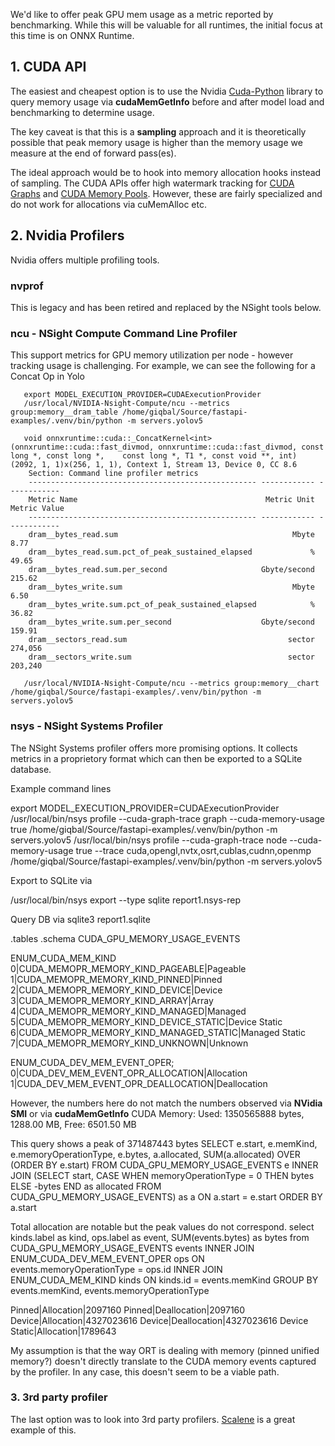 We'd like to offer peak GPU mem usage as a metric reported by benchmarking.
While this will be valuable for all runtimes, the initial focus at this time is on ONNX Runtime.

## 1. CUDA API
The easiest and cheapest option is to use the Nvidia [Cuda-Python](https://nvidia.github.io/cuda-python/overview.html) library to query memory usage via **cudaMemGetInfo** before and after model load and benchmarking to determine usage.

The key caveat is that this is a **sampling** approach and it is theoretically possible that peak memory usage is higher than the memory usage we measure at the end of forward pass(es).

The ideal approach would be to hook into memory allocation hooks instead of sampling. The CUDA APIs offer high watermark tracking for [CUDA Graphs](https://docs.nvidia.com/cuda/cuda-driver-api/group__CUDA__GRAPH.html) and [CUDA Memory Pools](https://docs.nvidia.com/cuda/cuda-driver-api/group__CUDA__MALLOC__ASYNC.html). However, these are fairly specialized and do not work for allocations via cuMemAlloc etc.

## 2. Nvidia Profilers
Nvidia offers multiple profiling tools.

### nvprof
This is legacy and has been retired and replaced by the NSight tools below.

###  ncu - NSight Compute Command Line Profiler
This support metrics for GPU memory utilization per node - however tracking usage is challenging.
For example, we can see the following for a Concat Op in Yolo
```
   export MODEL_EXECUTION_PROVIDER=CUDAExecutionProvider
   /usr/local/NVIDIA-Nsight-Compute/ncu --metrics group:memory__dram_table /home/giqbal/Source/fastapi-examples/.venv/bin/python -m servers.yolov5
   
   void onnxruntime::cuda::_ConcatKernel<int>(onnxruntime::cuda::fast_divmod, onnxruntime::cuda::fast_divmod, const long *, const long *,    const long *, T1 *, const void **, int) (2092, 1, 1)x(256, 1, 1), Context 1, Stream 13, Device 0, CC 8.6
    Section: Command line profiler metrics
    --------------------------------------------------- ------------ ------------
    Metric Name                                          Metric Unit Metric Value
    --------------------------------------------------- ------------ ------------
    dram__bytes_read.sum                                       Mbyte         8.77
    dram__bytes_read.sum.pct_of_peak_sustained_elapsed             %        49.65
    dram__bytes_read.sum.per_second                     Gbyte/second       215.62
    dram__bytes_write.sum                                      Mbyte         6.50
    dram__bytes_write.sum.pct_of_peak_sustained_elapsed            %        36.82
    dram__bytes_write.sum.per_second                    Gbyte/second       159.91
    dram__sectors_read.sum                                    sector      274,056
    dram__sectors_write.sum                                   sector      203,240

   /usr/local/NVIDIA-Nsight-Compute/ncu --metrics group:memory__chart /home/giqbal/Source/fastapi-examples/.venv/bin/python -m servers.yolov5
```

### nsys - NSight Systems Profiler
The NSight Systems profiler offers more promising options. It collects metrics in a proprietory format which can then be exported to a SQLite database.

Example command lines

   export MODEL_EXECUTION_PROVIDER=CUDAExecutionProvider
   /usr/local/bin/nsys profile --cuda-graph-trace graph --cuda-memory-usage true /home/giqbal/Source/fastapi-examples/.venv/bin/python -m servers.yolov5
   /usr/local/bin/nsys profile --cuda-graph-trace node --cuda-memory-usage true --trace cuda,opengl,nvtx,osrt,cublas,cudnn,openmp /home/giqbal/Source/fastapi-examples/.venv/bin/python -m servers.yolov5

Export to SQLite via

   /usr/local/bin/nsys export --type sqlite report1.nsys-rep 

Query DB via
   sqlite3 report1.sqlite

   .tables
   .schema CUDA_GPU_MEMORY_USAGE_EVENTS

   ENUM_CUDA_MEM_KIND
   0|CUDA_MEMOPR_MEMORY_KIND_PAGEABLE|Pageable
   1|CUDA_MEMOPR_MEMORY_KIND_PINNED|Pinned
   2|CUDA_MEMOPR_MEMORY_KIND_DEVICE|Device
   3|CUDA_MEMOPR_MEMORY_KIND_ARRAY|Array
   4|CUDA_MEMOPR_MEMORY_KIND_MANAGED|Managed
   5|CUDA_MEMOPR_MEMORY_KIND_DEVICE_STATIC|Device Static
   6|CUDA_MEMOPR_MEMORY_KIND_MANAGED_STATIC|Managed Static
   7|CUDA_MEMOPR_MEMORY_KIND_UNKNOWN|Unknown

   ENUM_CUDA_DEV_MEM_EVENT_OPER;
   0|CUDA_DEV_MEM_EVENT_OPR_ALLOCATION|Allocation
   1|CUDA_DEV_MEM_EVENT_OPR_DEALLOCATION|Deallocation

However, the numbers here do not match the numbers observed via **NVidia SMI** or via **cudaMemGetInfo**
   CUDA Memory: Used: 1350565888 bytes, 1288.00 MB, Free: 6501.50 MB

This query shows a peak of 371487443 bytes
   SELECT e.start, e.memKind, e.memoryOperationType, e.bytes, a.allocated, SUM(a.allocated) OVER (ORDER BY e.start) FROM CUDA_GPU_MEMORY_USAGE_EVENTS e INNER JOIN (SELECT start, CASE WHEN memoryOperationType = 0 THEN bytes ELSE -bytes END as allocated FROM CUDA_GPU_MEMORY_USAGE_EVENTS) as a ON a.start = e.start ORDER BY a.start

Total allocation are notable but the peak values do not correspond.
   select kinds.label as kind, ops.label as event, SUM(events.bytes) as bytes from CUDA_GPU_MEMORY_USAGE_EVENTS events INNER JOIN ENUM_CUDA_DEV_MEM_EVENT_OPER ops ON events.memoryOperationType = ops.id INNER JOIN ENUM_CUDA_MEM_KIND kinds ON kinds.id = events.memKind GROUP BY events.memKind, events.memoryOperationType

   Pinned|Allocation|2097160
   Pinned|Deallocation|2097160
   Device|Allocation|4327023616
   Device|Deallocation|4327023616
   Device Static|Allocation|1789643

My assumption is that the way ORT is dealing with memory (pinned unified memory?) doesn't directly translate to the CUDA memory events captured by the profiler. In any case, this doesn't seem to be a viable path.

### 3. 3rd party profiler
The last option was to look into 3rd party profilers. [Scalene](https://github.com/plasma-umass/scalene) is a great example of this.
